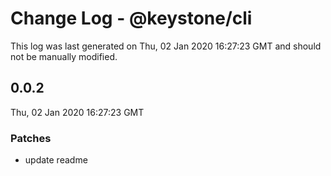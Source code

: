 # Change Log - @keystone/cli

This log was last generated on Thu, 02 Jan 2020 16:27:23 GMT and should not be manually modified.

## 0.0.2
Thu, 02 Jan 2020 16:27:23 GMT

### Patches

- update readme

